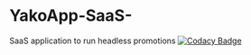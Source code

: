 # YakoApp-SaaS-
SaaS application to run headless promotions
[![Codacy Badge](https://api.codacy.com/project/badge/Grade/2a2e62409de84637804301fad1e0776c)](https://www.codacy.com/app/avinduhewa/YakoApp-SaaS-?utm_source=github.com&amp;utm_medium=referral&amp;utm_content=avinduhewa/YakoApp-SaaS-&amp;utm_campaign=Badge_Grade)